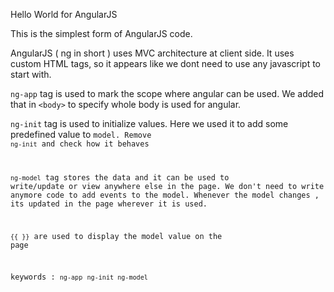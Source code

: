 Hello World for AngularJS 

This is the simplest form of AngularJS code. 

AngularJS ( ng in short ) uses MVC architecture at client side. 
It uses custom HTML tags, so it appears like we dont need to use any javascript to start with. 

<code>ng-app</code> tag is used to mark the scope where angular can be used. We added that in <code>&lt;body&gt;</code> to specify whole body is used for angular. 

<code>ng-init</code> tag is used to initialize values. Here we used it to add
some predefined value to <code>model</codea>. Remove <code>ng-init</code> and
check how it behaves

<code>ng-model</code> tag stores the data and it can be used to write/update or view anywhere else in the page. 
We don't need to write anymore code to add events to the model. Whenever the model changes , its updated in the page wherever it is used. 

<code>{{  }}</code>  are used to display the model value on the page 


keywords : <code>ng-app</code> <code>ng-init </code><code>ng-model </code>
